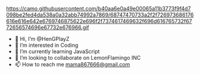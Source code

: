 https://camo.githubusercontent.com/b40aa6e0a49e00065a11b3773f9f4d7098be2fed4da538a0a32abb74992a7869/68747470733a2f2f726973686176616e616e642e6769746875622e696f2f7374617469632f696d616765732f6772656574696e67732e676966.gif
- 👋 Hi, I’m @HenGPlayZ
- 👀 I’m interested in Coding
- 🌱 I’m currently learning JavaScript
- 💞️ I’m looking to collaborate on LemonFlamingo INC
- 📫 How to reach me mama867666@gmail.com

<!---
HenGPlayZ/HenGPlayZ is a ✨ special ✨ repository because its `README.md` (this file) appears on your GitHub profile.
You can click the Preview link to take a look at your changes.
--->
